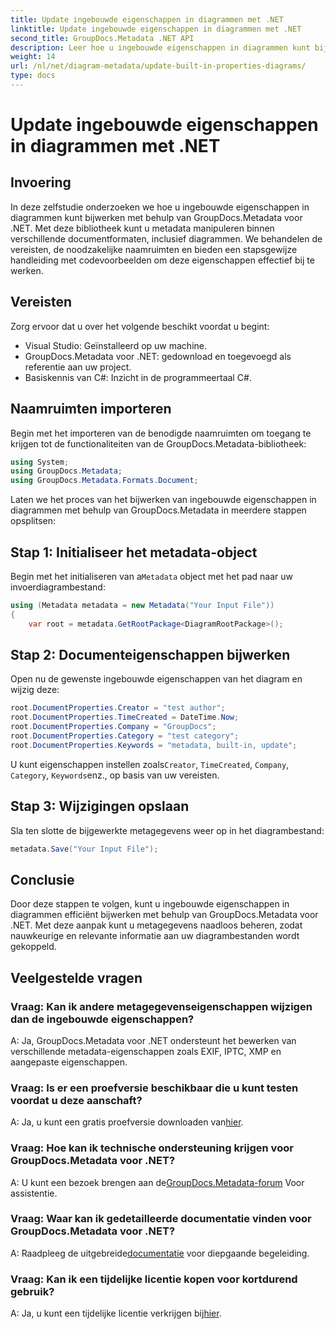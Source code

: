 ```yaml
---
title: Update ingebouwde eigenschappen in diagrammen met .NET
linktitle: Update ingebouwde eigenschappen in diagrammen met .NET
second_title: GroupDocs.Metadata .NET API
description: Leer hoe u ingebouwde eigenschappen in diagrammen kunt bijwerken met GroupDocs.Metadata voor .NET. Pas metadata naadloos aan met codevoorbeelden.
weight: 14
url: /nl/net/diagram-metadata/update-built-in-properties-diagrams/
type: docs
---
```

# Update ingebouwde eigenschappen in diagrammen met .NET

## Invoering
In deze zelfstudie onderzoeken we hoe u ingebouwde eigenschappen in diagrammen kunt bijwerken met behulp van GroupDocs.Metadata voor .NET. Met deze bibliotheek kunt u metadata manipuleren binnen verschillende documentformaten, inclusief diagrammen. We behandelen de vereisten, de noodzakelijke naamruimten en bieden een stapsgewijze handleiding met codevoorbeelden om deze eigenschappen effectief bij te werken.

## Vereisten

Zorg ervoor dat u over het volgende beschikt voordat u begint:

- Visual Studio: Geïnstalleerd op uw machine.
- GroupDocs.Metadata voor .NET: gedownload en toegevoegd als referentie aan uw project.
- Basiskennis van C#: Inzicht in de programmeertaal C#.

## Naamruimten importeren

Begin met het importeren van de benodigde naamruimten om toegang te krijgen tot de functionaliteiten van de GroupDocs.Metadata-bibliotheek:

```csharp
using System;
using GroupDocs.Metadata;
using GroupDocs.Metadata.Formats.Document;
```

Laten we het proces van het bijwerken van ingebouwde eigenschappen in diagrammen met behulp van GroupDocs.Metadata in meerdere stappen opsplitsen:

## Stap 1: Initialiseer het metadata-object

 Begin met het initialiseren van a`Metadata` object met het pad naar uw invoerdiagrambestand:

```csharp
using (Metadata metadata = new Metadata("Your Input File"))
{
    var root = metadata.GetRootPackage<DiagramRootPackage>();
```

## Stap 2: Documenteigenschappen bijwerken

Open nu de gewenste ingebouwde eigenschappen van het diagram en wijzig deze:

```csharp
root.DocumentProperties.Creator = "test author";
root.DocumentProperties.TimeCreated = DateTime.Now;
root.DocumentProperties.Company = "GroupDocs";
root.DocumentProperties.Category = "test category";
root.DocumentProperties.Keywords = "metadata, built-in, update";
```

 U kunt eigenschappen instellen zoals`Creator`, `TimeCreated`, `Company`, `Category`, `Keywords`enz., op basis van uw vereisten.

## Stap 3: Wijzigingen opslaan

Sla ten slotte de bijgewerkte metagegevens weer op in het diagrambestand:

```csharp
metadata.Save("Your Input File");
```

## Conclusie

Door deze stappen te volgen, kunt u ingebouwde eigenschappen in diagrammen efficiënt bijwerken met behulp van GroupDocs.Metadata voor .NET. Met deze aanpak kunt u metagegevens naadloos beheren, zodat nauwkeurige en relevante informatie aan uw diagrambestanden wordt gekoppeld.


## Veelgestelde vragen

### Vraag: Kan ik andere metagegevenseigenschappen wijzigen dan de ingebouwde eigenschappen?
A: Ja, GroupDocs.Metadata voor .NET ondersteunt het bewerken van verschillende metadata-eigenschappen zoals EXIF, IPTC, XMP en aangepaste eigenschappen.

### Vraag: Is er een proefversie beschikbaar die u kunt testen voordat u deze aanschaft?
 A: Ja, u kunt een gratis proefversie downloaden van[hier](https://releases.groupdocs.com/).

### Vraag: Hoe kan ik technische ondersteuning krijgen voor GroupDocs.Metadata voor .NET?
 A: U kunt een bezoek brengen aan de[GroupDocs.Metadata-forum](https://forum.groupdocs.com/c/metadata/14) Voor assistentie.

### Vraag: Waar kan ik gedetailleerde documentatie vinden voor GroupDocs.Metadata voor .NET?
 A: Raadpleeg de uitgebreide[documentatie](https://tutorials.groupdocs.com/metadata/net/) voor diepgaande begeleiding.

### Vraag: Kan ik een tijdelijke licentie kopen voor kortdurend gebruik?
 A: Ja, u kunt een tijdelijke licentie verkrijgen bij[hier](https://purchase.groupdocs.com/temporary-license/).